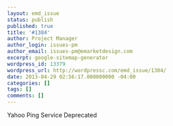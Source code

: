 ```yaml
---
layout: emd_issue
status: publish
published: true
title: '#1384'
author: Project Manager
author_login: issues-pm
author_email: issues-pm@emarketdesign.com
excerpt: google-sitemap-generator
wordpress_id: 13379
wordpress_url: http://wordpressc.com/emd_issue/1384/
date: 2013-04-29 02:56:17.000000000 -04:00
categories: []
tags: []
comments: []
---
```

Yahoo Ping Service Deprecated

